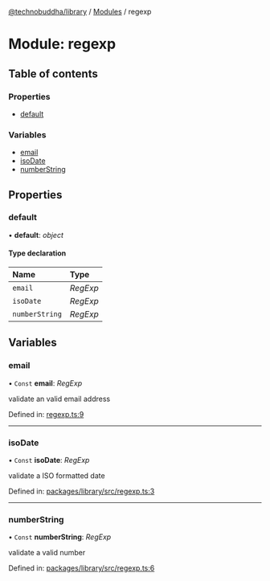 [@technobuddha/library](../..) / [Modules](../Modules.md) / regexp

# Module: regexp

## Table of contents

### Properties

- [default](regexp.md#default)

### Variables

- [email](regexp.md#email)
- [isoDate](regexp.md#isodate)
- [numberString](regexp.md#numberstring)

## Properties

### default

• **default**: *object*

#### Type declaration

| Name | Type |
| :------ | :------ |
| `email` | *RegExp* |
| `isoDate` | *RegExp* |
| `numberString` | *RegExp* |

## Variables

### email

• `Const` **email**: *RegExp*

validate an valid email address

Defined in: [regexp.ts:9](../../src/regexp.ts#L9)

___

### isoDate

• `Const` **isoDate**: *RegExp*

validate a ISO formatted date

Defined in: [packages/library/src/regexp.ts:3](../../src/regexp.ts#L3)

___

### numberString

• `Const` **numberString**: *RegExp*

validate a valid number

Defined in: [packages/library/src/regexp.ts:6](../../src/regexp.ts#L6)
